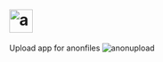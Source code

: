 # <img src='https://i.ibb.co/855Rwhn/log2.png' height='42' alt='anonupload'>


Upload app for anonfiles
![anonupload](https://i.ibb.co/PmDwWpM/anonuploadprev.png)
